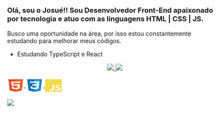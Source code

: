 ### Olá, sou o Josué!! Sou Desenvolvedor Front-End apaixonado por tecnologia e atuo com as linguagens HTML | CSS | JS.
Busco uma oportunidade na área, por isso estou constantemente estudando para melhorar meus códigos.

- Estudando TypeScript e React

<div align="center">
  <a href="https://github.com/josueleitejj">
  <img height="180em" src="https://github-readme-stats.vercel.app/api?username=josueleitejj&show_icons=true&theme=dark&include_all_commits=true&count_private=true"/>
  <img height="180em" src="https://github-readme-stats.vercel.app/api/top-langs/?username=josueleitejj&layout=compact&langs_count=7&theme=dark"/>
</div>

<div style="display: inline_block"><br>
  <img align="center" alt="Josue-HTML" height="30" width="40" src="https://raw.githubusercontent.com/devicons/devicon/master/icons/html5/html5-original.svg"> 
  <img align="center" alt="Josue-CSS" height="30" width="40" src="https://raw.githubusercontent.com/devicons/devicon/master/icons/css3/css3-original.svg">
  <img align="center" alt="Josue-Js" height="30" width="40" src="https://raw.githubusercontent.com/devicons/devicon/master/icons/javascript/javascript-plain.svg">
</div><br>

<div>
 <a href="www.linkedin.com/in/josuéleite">
  <img src="https://img.shields.io/badge/LinkedIn-0077B5?style=for-the-badge&logo=linkedin&logoColor=white">
 </a>
</div>
